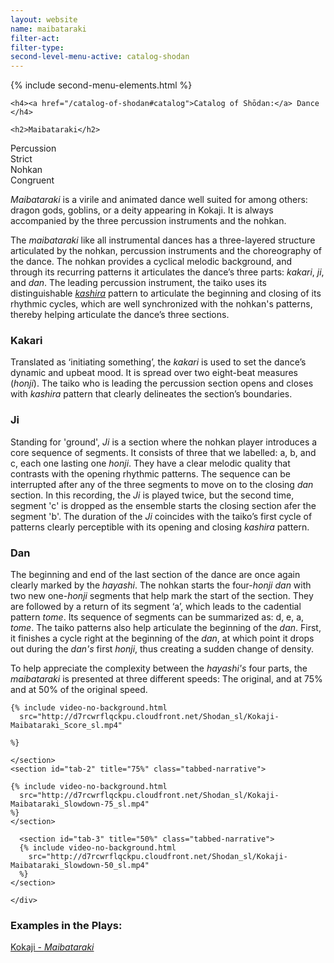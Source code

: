 ```yaml
---
layout: website
name: maibataraki
filter-act:
filter-type:
second-level-menu-active: catalog-shodan
---
```


{% include second-menu-elements.html %}

<main class="page-content">
  <div class="text-container">

    <h4><a href="/catalog-of-shodan#catalog">Catalog of Shōdan:</a> Dance </h4>

    <h2>Maibataraki</h2>

  <div class="introductory-table">
    <div class="introductory-table__element">
      <div class="introductory-table__term">Percussion</div>
      <div class="introductory-table__definition">Strict</div>
    </div>
    <div class="introductory-table__element">
      <div class="introductory-table__term">Nohkan</div>
      <div class="introductory-table__definition">Congruent</div>
    </div>
  </div>

  <p><em>Maibataraki</em> is a virile and animated dance well suited for among others: dragon gods, goblins, or a deity appearing in Kokaji. It is always accompanied by the three percussion instruments and the nohkan.</p>

  <p>The <em>maibataraki</em> like all instrumental dances has a three-layered structure articulated by the nohkan, percussion instruments and the choreography of the dance.
  The nohkan provides a cyclical melodic background, and through its recurring patterns it articulates the dance’s three parts: <em>kakari</em>, <em>ji</em>, and <em>dan</em>. The leading percussion instrument, the taiko uses its distinguishable <a href="/music/taiko-head" target="_blank"><em>kashira</em></a> pattern to articulate the beginning and closing of its rhythmic cycles, which are well synchronized with the nohkan's patterns, thereby helping articulate the dance’s three sections.</p>

  <h3>Kakari</h3>
  <p>Translated as ‘initiating something’, the <em>kakari</em> is used to set the dance’s dynamic and upbeat mood. It is spread over two eight-beat measures (<em>honji</em>). The taiko who is leading the percussion section opens and closes with <em>kashira</em> pattern that clearly delineates the section’s boundaries.</p>

  <h3>Ji</h3>
  <p>Standing for 'ground', <em>Ji</em> is a section where the nohkan player introduces a core sequence of segments. It consists of three that we labelled: a, b, and c, each one lasting one <em>honji</em>. They have a clear melodic quality that contrasts with the opening rhythmic patterns. The sequence can be interrupted after any of the three segments to move on to the closing <em>dan</em> section. In this recording, the <em>Ji</em> is played twice, but the second time, segment 'c' is dropped as the ensemble starts the closing section afer the segment 'b'. The duration of the <em>Ji</em>  coincides with the taiko’s first cycle of patterns clearly perceptible with its opening and closing <em>kashira</em> pattern.</p>

  <h3>Dan</h3>
  <p>The beginning and end of the last section of the dance are once again clearly marked by the <em>hayashi</em>. The nohkan starts the four-<em>honji</em> <em>dan</em> with two new one-<em>honji</em> segments that help mark the start of the section. They are followed by a return of its segment ‘a’, which leads to the cadential pattern <em>tome</em>. Its sequence of segments can be summarized as: d, e, a, <em>tome</em>.
  The taiko patterns also help articulate the beginning of the <em>dan</em>. First, it finishes a cycle right at the beginning of the <em>dan</em>, at which point it drops out during the <em>dan's</em> first <em>honji</em>, thus creating a sudden change of density.</p>

  <p>To help appreciate the complexity between the <em>hayashi's</em> four parts, the <em>maibataraki</em> is presented at three different speeds: The original, and at 75% and at 50% of the original speed.
</p>

<div class="tabs-container">
  <div class="tabs-container__links">
    <div class="wrapper">
      <div id="tabs"></div>
    </div>
  </div>
  <div class="tabs-container__content">
    <div class="wrapper">
    <section id="tab-1" title="Original speed" class="tabbed-narrative">

    {% include video-no-background.html
      src="http://d7rcwrflqckpu.cloudfront.net/Shodan_sl/Kokaji-Maibataraki_Score_sl.mp4"

    %}

    </section>
    <section id="tab-2" title="75%" class="tabbed-narrative">

    {% include video-no-background.html
      src="http://d7rcwrflqckpu.cloudfront.net/Shodan_sl/Kokaji-Maibataraki_Slowdown-75_sl.mp4"
    %}
    </section>

      <section id="tab-3" title="50%" class="tabbed-narrative">
      {% include video-no-background.html
        src="http://d7rcwrflqckpu.cloudfront.net/Shodan_sl/Kokaji-Maibataraki_Slowdown-50_sl.mp4"
      %}
    </section>

    </div>
  </div>
</div>
<h3>Examples in the Plays:</h3>
<p>
<a href="/kokaji/maibataraki/" target="_blank">Kokaji - <em>Maibataraki</em></a>
</p>
</div>
</main>
